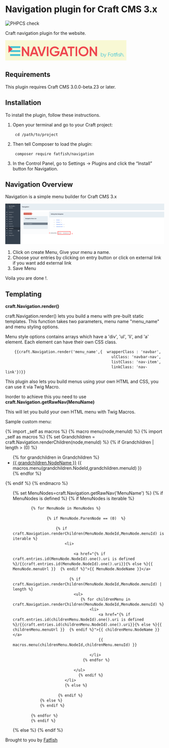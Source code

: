 # Navigation plugin for Craft CMS 3.x
![PHPCS check](https://github.com/fatfishdigital/Navigation/workflows/PHPCS%20check/badge.svg?branch=master&event=push)

Craft navigation plugin for the website.

![Screenshot](resources/img/pluginlogo.png)

## Requirements

This plugin requires Craft CMS 3.0.0-beta.23 or later.

## Installation

To install the plugin, follow these instructions.

1. Open your terminal and go to your Craft project:

        cd /path/to/project

2. Then tell Composer to load the plugin:

        composer require fatfish/navigation

3. In the Control Panel, go to Settings → Plugins and click the “Install” button for Navigation.

## Navigation Overview

Navigation is a simple menu builder for Craft CMS 3.x

   ![Screenshot](resources/img/Navigationplugin.png)
   
   1. Click on create Menu, Give your menu a name.
   2. Choose your entries by clicking on entry button or click on external link if you want add external link
   3. Save Menu 
   
   Voila you are done !.


## Templating 

**craft.Navigation.render()**

craft.Navigation.render() lets you build a menu with pre-built static templates. This function takes two parameters, menu name "menu_name" and menu styling options.

Menu style options contains arrays which have a 'div', 'ul', 'li', and 'a' element. Each element can have their own CSS class.
    
        {{craft.Navigation.render('menu_name',{  wrapperClass : 'navbar',
                                                   ulClass: 'navbar-nav',
                                                   listClass: 'nav-item',
                                                   linkClass: 'nav-link'})}}

This plugin also lets you build menus using your own HTML and CSS, 
you can use it via Twig Macro. 

Inorder to achieve this you need to use **craft.Navigation.getRawNav(MenuName)** 

This will let you build your own HTML menu with Twig Macros. 

Sample custom menu:

{% import _self as macros %}
{% macro menu(node,menuId) %}
    {% import _self as macros %}
    {% set Grandchildren = craft.Navigation.renderChildren(node,menuId) %}
    {% if Grandchildren | length > (0) %}
        <ul>
            {% for grandchildren in Grandchildren  %}
                <li>
                    <a href="{% if craft.entries.id(grandchildren.NodeId).one().uri is defined %}/{{craft.entries.id(grandchildren.NodeId).one().uri}}{% else %}{{ grandchildren.menuUrl }}  {% endif %}">{{ grandchildren.NodeName }}</a>
                    {{ macros.menu(grandchildren.NodeId,grandchildren.menuId) }}
                </li>
            {% endfor %}
        </ul>
    {% endif %}
{% endmacro %}


<ul>
{% set MenuNodes=craft.Navigation.getRawNav('MenuName') %}
   {% if MenuNodes is defined  %}
        {% if MenuNodes is iterable %}

            {% for MenuNode in MenuNodes %}

                   {% if MenuNode.ParenNode == (0)  %}

                       {% if craft.Navigation.renderChildren(MenuNode.NodeId,MenuNode.menuId) is iterable %}
                           <li>

                               <a href="{% if craft.entries.id(MenuNode.NodeId).one().uri is defined %}/{{craft.entries.id(MenuNode.NodeId).one().uri}}{% else %}{{ MenuNode.menuUrl }}  {% endif %}">{{ MenuNode.NodeName }}</a>
                              
                             {% if craft.Navigation.renderChildren(MenuNode.NodeId,MenuNode.menuId) | length %}
                               <ul>
                                  {% for childrenMenu in  craft.Navigation.renderChildren(MenuNode.NodeId,MenuNode.menuId) %}
                                      <li>
                                          <a href="{% if craft.entries.id(childrenMenu.NodeId).one().uri is defined %}/{{craft.entries.id(childrenMenu.NodeId).one().uri}}{% else %}{{ childrenMenu.menuUrl }}  {% endif %}">{{ childrenMenu.NodeName }}</a>
                                          {{ macros.menu(childrenMenu.NodeId,childrenMenu.menuId) }}

                                      </li>
                                   {% endfor %}

                               </ul>
                                 {% endif %}
                           </li>
                           {% else %}

                        {% endif %}
                {% else %}
                {% endif %}

            {% endfor %}
            {% endif %}
{% else %}
 {% endif %}
</ul>


Brought to you by [Fatfish](https://fatfish.com.au)
